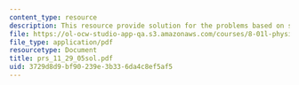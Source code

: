 ```yaml
---
content_type: resource
description: This resource provide solution for the problems based on speed and gravity.
file: https://ol-ocw-studio-app-qa.s3.amazonaws.com/courses/8-01l-physics-i-classical-mechanics-fall-2005/3729d8d9bf90239e3b336da4c8ef5af5_prs_11_29_05sol.pdf
file_type: application/pdf
resourcetype: Document
title: prs_11_29_05sol.pdf
uid: 3729d8d9-bf90-239e-3b33-6da4c8ef5af5
---
```

